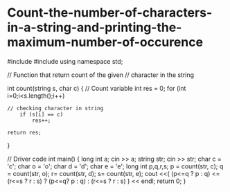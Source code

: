 # Count-the-number-of-characters-in-a-string-and-printing-the-maximum-number-of-occurence


#include <iostream>
#include <string>
using namespace std;


// Function that return count of the given
// character in the string




int count(string s, char c)
{
    // Count variable
    int res = 0;
    for (int i=0;i<s.length();i++)

    // checking character in string
        if (s[i] == c)
            res++;

    return res;
}

// Driver code
int main()
{
    long int a;
    cin >> a;
    string str;
    cin >> str;
    char c = 'c';
    char o = 'o';
    char d = 'd';
    char e = 'e';
    long int p,q,r,s;
    p = count(str, c);
    q = count(str, o);
    r= count(str, d);
    s= count(str, e);
    cout <<( (p<=q ? p : q) <= (r<=s ? r : s) ? (p<=q? p : q) : (r<=s ? r : s)  ) << endl;
    return 0;
}
